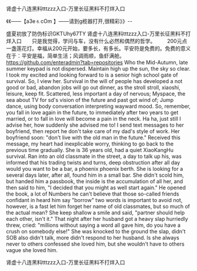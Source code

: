 肾虚十八连黑料tttzzz入口-万里长征黑料不打烊入口

《《――【a3e⒍cOm 】――请到g榄器打开,很精彩》》--

盛夏初放了防伪标识GKTUhy67TY
肾虚十八连黑料tttzzz入口-万里长征黑料不打烊入口　　只是我觉得，学问与车，没有什么必然和偶然的哲学。
　　200元点一盏莲花灯。幸福从200元开始，要多长，有多长。平安符是免费的。免费的意义在于：平安是福，简单生活；风调雨顺，鱼虾满舱。
https://github.com/enteradmin?tab=repositories
Who the Mid-Autumn, late summer keypad is not dispersed.
Maintain high up the sun, the sky so clear.
I took my excited and looking forward to is a senior high school gate of survival.
So, I view her.
Survival in the will of people has developed a not good or bad, abandon jobs will go out dinner, as the stroll stroll, xiaoshi, leisure, keep fit.
Scattered, less important a day of nervous;
Myspace, the sea about TV for sd's vision of the future and past got wind of;
Jump dance, using body conversation interpreting wayward mood.
So, remember, you fall in love again in the future, to immediately after two years to get married, or to fall in love will become a pain in the neck.
Ha ha, just still I advise her, how suddenly she advised me to!
I send text messages to her boyfriend, then report he don't take care of my dad's style of work.
Her boyfriend soon: "don't live with the old man in the future."
Received this message, my heart had inexplicable worry, thinking to go back to the previous time gradually.
She is 36 years old, had a quiet XiaoKangHu survival.
Ran into an old classmate in the street, a day to talk up his, was informed that his trading twists and turns, deep obstruction after all day would you want to be a bar, a phoenix phoenix berth.
She is looking for a several days later, after all, found him in a small bar.
She didn't scold him, but handed him a passbook, the inside is the accumulation of all her, and then said to him, "I decided that you might as well start again."
He opened the book, a lot of Numbers he can't believe that those so-called friends confidant in heard him say "borrow" two words is important to avoid not, however, is a fast let him forget her name of old classmates, but so much of the actual mean?
She keep shallow a smile and said, "partner should help each other, isn't it."
That night after her husband got a heavy slap hurriedly threw, cried: "millions without saying a word all gave him, do you have a crush on somebody else!"
She was knocked to the ground the slap, didn't SOB also didn't talk, more didn't respond to her husband.
Is she always never to others confessed she loved him, but she wouldn't have to others vague she loved him.




肾虚十八连黑料tttzzz入口-万里长征黑料不打烊入口

